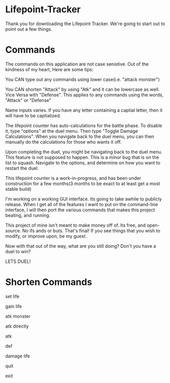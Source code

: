 # Lifepoint-Tracker

Thank you for downloading the Lifepoint Tracker. We're going to start out to point out a few things.

Commands
=========

  The commands on this application are not case senistive. Out of the kindness of my heart, Here are some tips:
  
  You CAN type out any commands using lower case(i.e. "attack monster")
  
  You CAN shorten "Attack" by using "Atk" and it can be lowercase as well. Vice Versa with "Defense". This applies to any commands using the words, "Attack" or "Defense"
  
  Name inputs varies. If you have any letter containing a captial letter, then it will have to be captialized.
  
  The lifepoint counter has auto-calculations for the battle phase. To disable it, type "options" at the duel menu. Then type "Toggle Damage Calculations". When you navigate back to the duel menu, you can then manually do the calculations for those who wants it off.
  
  Upon completing the duel, you might be navigating back to the duel menu. This feature is not supposed to happen. This is a minor bug that is on the list to squash. Navigate to the options, and determine on how you want to restart the duel.
  
  This lifepoint counter is a work-in-progress, and has been under construction for a few months(3 months to be exact to at least get a most stable build)
  
  I'm working on a working GUI interface. Its going to take awhile to publicly release. When I get all of the features I want to put on the command-line interface, I will then port the various commands that makes this project beating, and running.

This project of mine isn't meant to make money off of. Its free, and open-source. No ifs ands or buts. That's final! If you see things that you wish to modify, or improve upon, be my guest. 

Now with that out of the way, what are you still doing? Don't you have a duel to win?

LETS DUEL!

Shorten Commands
================

set life

gain life

atk monster

atk directly

atk

def

damage life

quit

exit
